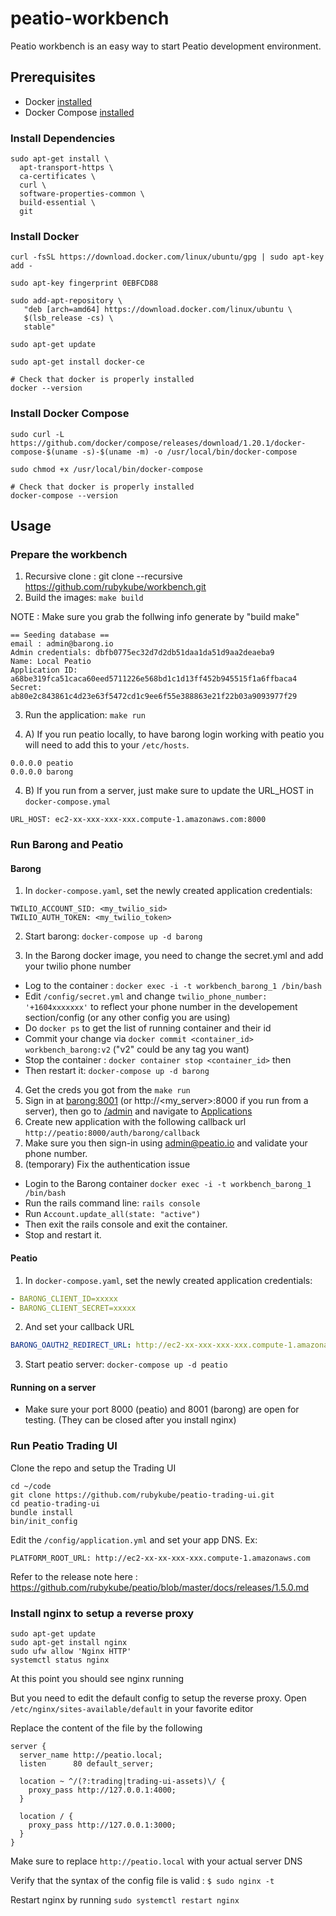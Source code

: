 # peatio-workbench

Peatio workbench is an easy way to start Peatio development environment.

## Prerequisites

- Docker [installed](https://docs.docker.com/engine/installation/)
- Docker Compose [installed](https://docs.docker.com/compose/install/)


### Install Dependencies

```
sudo apt-get install \
  apt-transport-https \
  ca-certificates \
  curl \
  software-properties-common \
  build-essential \
  git
```


### Install Docker

```
curl -fsSL https://download.docker.com/linux/ubuntu/gpg | sudo apt-key add -

sudo apt-key fingerprint 0EBFCD88

sudo add-apt-repository \
   "deb [arch=amd64] https://download.docker.com/linux/ubuntu \
   $(lsb_release -cs) \
   stable"

sudo apt-get update

sudo apt-get install docker-ce

# Check that docker is properly installed
docker --version 
```


### Install Docker Compose

```
sudo curl -L https://github.com/docker/compose/releases/download/1.20.1/docker-compose-$(uname -s)-$(uname -m) -o /usr/local/bin/docker-compose

sudo chmod +x /usr/local/bin/docker-compose

# Check that docker is properly installed
docker-compose --version
```




## Usage

### Prepare the workbench

1. Recursive clone : git clone --recursive https://github.com/rubykube/workbench.git
2. Build the images: `make build`

NOTE : Make sure you grab the follwing info generate by "build make"

```
== Seeding database ==
email : admin@barong.io
Admin credentials: dbfb0775ec32d7d2db51daa1da51d9aa2deaeba9
Name: Local Peatio
Application ID: a68be319fca51caca60eed5711226e568bd1c1d13ff452b945515f1a6ffbaca4
Secret: ab80e2c843861c4d23e63f5472cd1c9ee6f55e388863e21f22b03a9093977f29
```
3. Run the application: `make run`

4. A) If you run peatio locally, to have barong login working with peatio you will need to add this to your `/etc/hosts`. 

```
0.0.0.0 peatio
0.0.0.0 barong
```

4. B) If you run from a server, just make sure to update the URL_HOST in `docker-compose.ymal` 

```
URL_HOST: ec2-xx-xxx-xxx-xxx.compute-1.amazonaws.com:8000
```





### Run Barong and Peatio

#### Barong

1. In `docker-compose.yaml`, set the newly created application credentials:

```
TWILIO_ACCOUNT_SID: <my_twilio_sid>
TWILIO_AUTH_TOKEN: <my_twilio_token>
```

2. Start barong: `docker-compose up -d barong`

3. In the Barong docker image, you need to change the secret.yml and add your twilio phone number 
- Log to the container : `docker exec -i -t workbench_barong_1 /bin/bash`
- Edit `/config/secret.yml` and change `twilio_phone_number: '+1604xxxxxxx'` to reflect your phone number in the developement section/config (or any other config you are using)
- Do `docker ps` to get the list of running container and their id
- Commit your change via `docker commit <container_id> workbench_barong:v2` ("v2" could be any tag you want)
- Stop the container : `docker container stop <container_id>` then 
- Then restart it: `docker-compose up -d barong`


4. Get the creds you got from the `make run`
3. Sign in at [barong:8001](http://barong:8001) (or http://<my_server>:8000 if you run from a server), then go to [/admin](http://barong:8001/admin)
   and navigate to [Applications](http://barong:8001/oauth/applications)
4. Create new application with the following callback url `http://peatio:8000/auth/barong/callback`
5. Make sure you then sign-in using admin@peatio.io and validate your phone number.
6. (temporary) Fix the authentication issue
  - Login to the Barong container `docker exec -i -t workbench_barong_1 /bin/bash`
  - Run the rails command line: `rails console`
  - Run `Account.update_all(state: "active")`
  - Then exit the rails console and exit the container.
  - Stop and restart it.

#### Peatio

1. In `docker-compose.yaml`, set the newly created application credentials:

```yaml
- BARONG_CLIENT_ID=xxxxx
- BARONG_CLIENT_SECRET=xxxxx
```

2. And set your callback URL

```yaml
BARONG_OAUTH2_REDIRECT_URL: http://ec2-xx-xxx-xxx-xxx.compute-1.amazonaws.com:8000/auth/barong/callback
```

3. Start peatio server: `docker-compose up -d peatio`


#### Running on a server

- Make sure your port 8000 (peatio) and 8001 (barong) are open for testing.  (They can be closed after you install nginx)



### Run Peatio Trading UI

Clone the repo and setup the Trading UI

```shell
cd ~/code
git clone https://github.com/rubykube/peatio-trading-ui.git
cd peatio-trading-ui
bundle install
bin/init_config
```

Edit the `/config/application.yml` and set your app DNS.  Ex: 

```shell
PLATFORM_ROOT_URL: http://ec2-xx-xx-xxx-xxx.compute-1.amazonaws.com
```

Refer to the release note here : https://github.com/rubykube/peatio/blob/master/docs/releases/1.5.0.md





### Install nginx to setup a reverse proxy

```
sudo apt-get update
sudo apt-get install nginx
sudo ufw allow 'Nginx HTTP'
systemctl status nginx

```
At this point you should see nginx running

But you need to edit the default config to setup the reverse proxy.
Open `/etc/nginx/sites-available/default` in your favorite editor

Replace the content of the file by the following

```
server {
  server_name http://peatio.local;
  listen      80 default_server;

  location ~ ^/(?:trading|trading-ui-assets)\/ {
    proxy_pass http://127.0.0.1:4000;
  }

  location / {
    proxy_pass http://127.0.0.1:3000;
  }
}
```

Make sure to replace `http://peatio.local` with your actual server DNS

Verify that the syntax of the config file is valid : `$ sudo nginx -t`

Restart nginx by running `sudo systemctl restart nginx`




